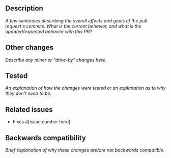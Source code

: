 ## Description

_A few sentences describing the overall effects and goals of the pull request's commits.
What is the current behavior, and what is the updated/expected behavior with this PR?_

## Other changes

_Describe any minor or "drive-by" changes here._

## Tested

_An explanation of how the changes were tested or an explanation as to why they don't need to be._

## Related issues

- Fixes #[issue number here]

## Backwards compatibility

_Brief explanation of why these changes are/are not backwards compatible._

